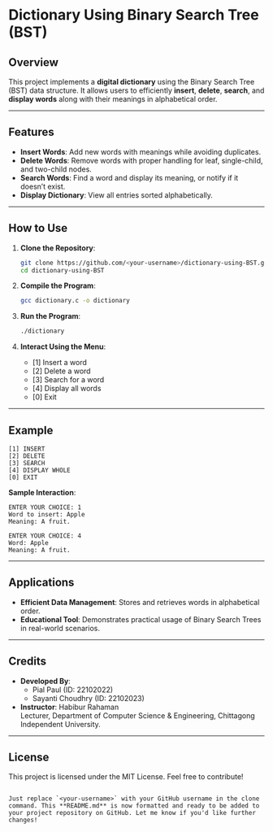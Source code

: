 
# Dictionary Using Binary Search Tree (BST)

## Overview
This project implements a **digital dictionary** using the Binary Search Tree (BST) data structure. It allows users to efficiently **insert**, **delete**, **search**, and **display words** along with their meanings in alphabetical order.

---

## Features
- **Insert Words**: Add new words with meanings while avoiding duplicates.
- **Delete Words**: Remove words with proper handling for leaf, single-child, and two-child nodes.
- **Search Words**: Find a word and display its meaning, or notify if it doesn’t exist.
- **Display Dictionary**: View all entries sorted alphabetically.

---

## How to Use
1. **Clone the Repository**:
    ```bash
    git clone https://github.com/<your-username>/dictionary-using-BST.git
    cd dictionary-using-BST
    ```

2. **Compile the Program**:
    ```bash
    gcc dictionary.c -o dictionary
    ```

3. **Run the Program**:
    ```bash
    ./dictionary
    ```

4. **Interact Using the Menu**:
    - [1] Insert a word  
    - [2] Delete a word  
    - [3] Search for a word  
    - [4] Display all words  
    - [0] Exit  

---

## Example
```plaintext
[1] INSERT
[2] DELETE
[3] SEARCH 
[4] DISPLAY WHOLE
[0] EXIT
```

**Sample Interaction**:
```plaintext
ENTER YOUR CHOICE: 1
Word to insert: Apple
Meaning: A fruit.

ENTER YOUR CHOICE: 4
Word: Apple
Meaning: A fruit.
```

---

## Applications
- **Efficient Data Management**: Stores and retrieves words in alphabetical order.
- **Educational Tool**: Demonstrates practical usage of Binary Search Trees in real-world scenarios.

---

## Credits
- **Developed By**:  
  - Pial Paul (ID: 22102022)  
  - Sayanti Choudhry (ID: 22102023)  
- **Instructor**: Habibur Rahaman  
  Lecturer, Department of Computer Science & Engineering, Chittagong Independent University.

---

## License
This project is licensed under the MIT License. Feel free to contribute!
```

Just replace `<your-username>` with your GitHub username in the clone command. This **README.md** is now formatted and ready to be added to your project repository on GitHub. Let me know if you'd like further changes!
